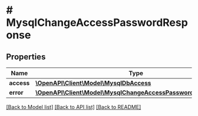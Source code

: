 # # MysqlChangeAccessPasswordResponse

## Properties

Name | Type | Description | Notes
------------ | ------------- | ------------- | -------------
**access** | [**\OpenAPI\Client\Model\MysqlDbAccess**](MysqlDbAccess.md) |  | [optional]
**error** | [**\OpenAPI\Client\Model\MysqlChangeAccessPasswordResponseError**](MysqlChangeAccessPasswordResponseError.md) |  | [optional]

[[Back to Model list]](../../README.md#models) [[Back to API list]](../../README.md#endpoints) [[Back to README]](../../README.md)

